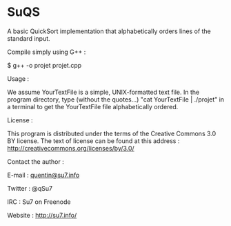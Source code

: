 SuQS
====

A basic QuickSort implementation that alphabetically orders lines of the standard input.



Compile simply using G++ :

$ g++ -o projet projet.cpp

Usage : 

We assume YourTextFile is a simple, UNIX-formatted text file.
In the program directory, type (without the quotes...) "cat YourTextFile | ./projet" in a terminal to get the YourTextFile file alphabetically ordered.

License :

This program is distributed under the terms of the Creative Commons 3.0 BY license.
The text of license can be found at this address : http://creativecommons.org/licenses/by/3.0/

Contact the author :

E-mail : quentin@su7.info

Twitter : @qSu7

IRC : Su7 on Freenode

Website : http://su7.info/
